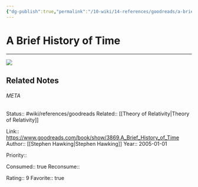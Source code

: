 ```yaml
---
{"dg-publish":true,"permalink":"/10-wiki/14-references/goodreads/a-brief-history-of-time-0553380168/","title":"A Brief History of Time"}
---
```


# A Brief History of Time
---
![](https://i.gr-assets.com/images/S/compressed.photo.goodreads.com/books/1333578746l/3869.jpg)

## Related Notes




###### META
Status:: #wiki/references/goodreads
Related:: [[Theory of Relativity\|Theory of Relativity]]

Link:: https://www.goodreads.com/book/show/3869.A_Brief_History_of_Time
Author:: [[Stephen Hawking\|Stephen Hawking]]
Year:: 2005-01-01

Priority:: 

Consumed:: true
Reconsume:: 

Rating:: 9
Favorite:: true
